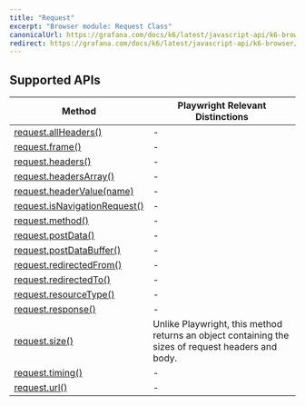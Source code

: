 ```yaml
---
title: "Request"
excerpt: "Browser module: Request Class"
canonicalUrl: https://grafana.com/docs/k6/latest/javascript-api/k6-browser/request/
redirect: https://grafana.com/docs/k6/latest/javascript-api/k6-browser/request/
---
```


<BrowserDocsWIP/>

## Supported APIs

| Method | Playwright Relevant Distinctions |
| - |  - |
| <a href="https://playwright.dev/docs/api/class-request#request-all-headers" target="_blank" >request.allHeaders()</a> | - |
| <a href="https://playwright.dev/docs/api/class-request#request-frame" target="_blank" >request.frame()</a> | - |
| <a href="https://playwright.dev/docs/api/class-request#request-headers" target="_blank" >request.headers()</a> | - |
| <a href="https://playwright.dev/docs/api/class-request#request-headers-array" target="_blank" >request.headersArray()</a> | - |
| <a href="https://playwright.dev/docs/api/class-request#request-header-value" target="_blank" >request.headerValue(name)</a> | - |
| <a href="https://playwright.dev/docs/api/class-request#request-is-navigation-request" target="_blank" >request.isNavigationRequest()</a> | - |
| <a href="https://playwright.dev/docs/api/class-request#request-method" target="_blank" >request.method()</a> | - |
| <a href="https://playwright.dev/docs/api/class-request#request-post-data" target="_blank" >request.postData()</a> | - |
| <a href="https://playwright.dev/docs/api/class-request#request-post-data-buffer" target="_blank" >request.postDataBuffer()</a> | - |
| <a href="https://playwright.dev/docs/api/class-request#request-redirected-from" target="_blank" >request.redirectedFrom()</a> | - |
| <a href="https://playwright.dev/docs/api/class-request#request-redirected-to" target="_blank" >request.redirectedTo()</a> | - |
| <a href="https://playwright.dev/docs/api/class-request#request-resource-type" target="_blank" >request.resourceType()</a> | - |
| <a href="https://playwright.dev/docs/api/class-request#request-response" target="_blank" >request.response()</a> | - |
| [request.size()](/javascript-api/k6-experimental/browser/request/size) | Unlike Playwright, this method returns an object containing the sizes of request headers and body. |
| <a href="https://playwright.dev/docs/api/class-request#request-timing" target="_blank" >request.timing()</a> | - |
| <a href="https://playwright.dev/docs/api/class-request#request-url" target="_blank" >request.url()</a> | - |
